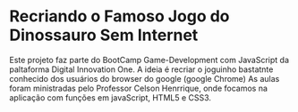 # Recriando o Famoso Jogo do Dinossauro Sem Internet


Este projeto faz parte do BootCamp Game-Development com JavaScript da paltaforma Digital Innovation One. A ideia é recriar o joguinho bastatnte conhecido dos usuários do browser do google (google Chrome) As aulas foram ministradas pelo Professor Celson Henrrique, onde focamos na aplicação com funções em javaScript, HTML5 e CSS3.

